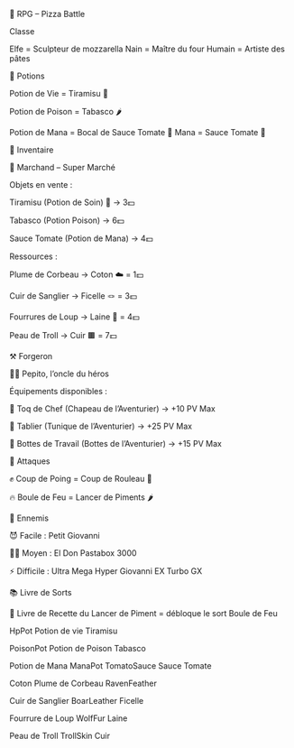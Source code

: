 🍕 RPG – Pizza Battle

Classe

Elfe = Sculpteur de mozzarella
Nain = Maître du four
Humain = Artiste des pâtes


🧪 Potions

Potion de Vie = Tiramisu 🍰

Potion de Poison = Tabasco 🌶️

Potion de Mana = Bocal de Sauce Tomate 🫙
Mana = Sauce Tomate 🍅

🎒 Inventaire

🛒 Marchand – Super Marché

Objets en vente :

Tiramisu (Potion de Soin) 🍰 → 3💵

Tabasco (Potion Poison) → 6💵

Sauce Tomate (Potion de Mana) → 4💵

Ressources :

Plume de Corbeau → Coton ☁️ = 1💵 

Cuir de Sanglier → Ficelle 🪢 = 3💵

Fourrures de Loup → Laine 🧶 = 4💵

Peau de Troll → Cuir 🟫 = 7💵

⚒️ Forgeron

👨‍🏭 Pepito, l’oncle du héros

Équipements disponibles :

🎩 Toq de Chef (Chapeau de l’Aventurier) → +10 PV Max

👕 Tablier (Tunique de l’Aventurier) → +25 PV Max

👢 Bottes de Travail (Bottes de l’Aventurier) → +15 PV Max

🥊 Attaques

✊ Coup de Poing = Coup de Rouleau 🥖

🔥 Boule de Feu = Lancer de Piments 🌶️

👾 Ennemis

😈 Facile : Petit Giovanni

🤖🍝 Moyen : El Don Pastabox 3000

⚡ Difficile : Ultra Mega Hyper Giovanni EX Turbo GX

📚 Livre de Sorts

📖 Livre de Recette du Lancer de Piment = débloque le sort Boule de Feu




HpPot
Potion de vie
Tiramisu

PoisonPot
Potion de Poison
Tabasco


Potion de Mana
ManaPot
TomatoSauce
Sauce Tomate

Coton
Plume de Corbeau
RavenFeather

Cuir de Sanglier
BoarLeather
Ficelle

Fourrure de Loup
WolfFur
Laine

Peau de Troll
TrollSkin
Cuir
